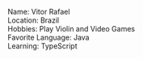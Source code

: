 Name: Vitor Rafael
<br>
Location: Brazil
<br>
Hobbies: Play Violin and Video Games
<br>
Favorite Language: Java
<br>
Learning: TypeScript

